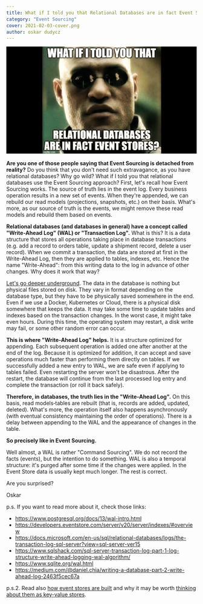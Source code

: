 ```yaml
---
title: What if I told you that Relational Databases are in fact Event Stores?
category: "Event Sourcing"
cover: 2021-02-03-cover.png
author: oskar dudycz
---
```


![cover](2021-02-03-cover.png)

**Are you one of those people saying that Event Sourcing is detached from reality?** Do you think that you don't need such extravagance, as you have relational databases? Why go wild? What if I told you that relational databases use the Event Sourcing approach?
First, let's recall how Event Sourcing works. The source of truth lies in the event log. Every business operation results in a new set of events. When they're appended, we can rebuild our read models (projections, snapshots, etc.) on their basis. What's more, as our source of truth is the events, we might remove these read models and rebuild them based on events.

**Relational databases (and databases in general) have a concept called "Write-Ahead Log" (WAL) or "Transaction Log".** What is this? It is a data structure that stores all operations taking place in database transactions (e.g. add a record to orders table, update a shipment record, delete a user record). When we commit a transaction, the data are stored at first in the Write-Ahead Log, then they are applied to tables, indexes, etc. Hence the name "Write-Ahead": from this writing data to the log in advance of other changes. Why does it work that way?

[Let's go deeper underground](https://www.youtube.com/watch?v=WIUAC03YMlA). The data in the database is nothing but physical files stored on disk. They vary in format depending on the database type, but they have to be physically saved somewhere in the end. Even if we use a Docker, Kubernetes or Cloud, there is a physical disk somewhere that keeps the data. It may take some time to update tables and indexes based on the transaction changes. In the worst case, it might take even hours. During this time, the operating system may restart, a disk write may fail, or some other random error can occur.

**This is where "Write-Ahead Log" helps.** It is a structure optimized for appending. Each subsequent operation is added one after another at the end of the log. Because it is optimized for addition, it can accept and save operations much faster than performing them directly on tables. If we successfully added a new entry to WAL, we are safe even if applying to tables failed. Even restarting the server won't be disastrous. After the restart, the database will continue from the last processed log entry and complete the transaction (or roll it back safely).

**Therefore, in databases, the truth lies in the "Write-Ahead Log".** On this basis, read models‐tables are rebuilt (that is, records are added, updated, deleted). What's more, the operation itself also happens asynchronously (with eventual consistency maintaining the order of operations). There is a delay between appending to the WAL and the appearance of changes in the table.

**So precisely like in Event Sourcing.**

Well almost, a WAL is rather "Command Sourcing". We do not record the facts (events), but the intention to do something. WAL is also a temporal structure: it's purged after some time if the changes were applied. In the Event Store data is usually kept much longer.
The rest is correct.

Are you surprised?

Oskar

p.s. If you want to read more about it, check those links:
- https://www.postgresql.org/docs/13/wal-intro.html
- https://developers.eventstore.com/server/v20/server/indexes/#overview
- https://docs.microsoft.com/en-us/sql/relational-databases/logs/the-transaction-log-sql-server?view=sql-server-ver15
- https://www.sqlshack.com/sql-server-transaction-log-part-1-log-structure-write-ahead-logging-wal-algorithm/
- https://www.sqlite.org/wal.html
- https://medium.com/@daniel.chia/writing-a-database-part-2-write-ahead-log-2463f5cec67a 

p.s.2. Read also [how event stores are built](/en/lets_build_event_store_in_one_hour/) and why it may be worth [thinking about them as key-value stores](/en/event_stores_are_key_value_stores).